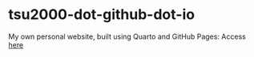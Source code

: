 # tsu2000-dot-github-dot-io

My own personal website, built using Quarto and GitHub Pages: Access [here](https://tsu2000.github.io)
